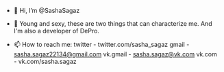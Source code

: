 - 👋 Hi, I’m @SashaSagaz

- 👀 Young and sexy, these are two things that can characterize me. And I'm also a developer of DePro.
      

- 📫 How to reach me:
      twitter   - twitter.com/sasha_sagaz
      gmail     - sasha.sagaz22134@gmail.com
      vk.gmail  - sasha.sagaz@vk.com
      vk.com    - vk.com/sasha.sagaz

<!---
SashaSagaz/SashaSagaz is a ✨ special ✨ repository because its `README.md` (this file) appears on your GitHub profile.
You can click the Preview link to take a look at your changes.
--->
